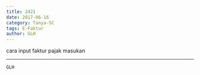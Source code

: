 ```yaml
---
title: 2421
date: 2017-06-16
category: Tanya-SC
tags: E-Faktur
author: GLH
---
```


cara input faktur pajak masukan

---



`GLH`

